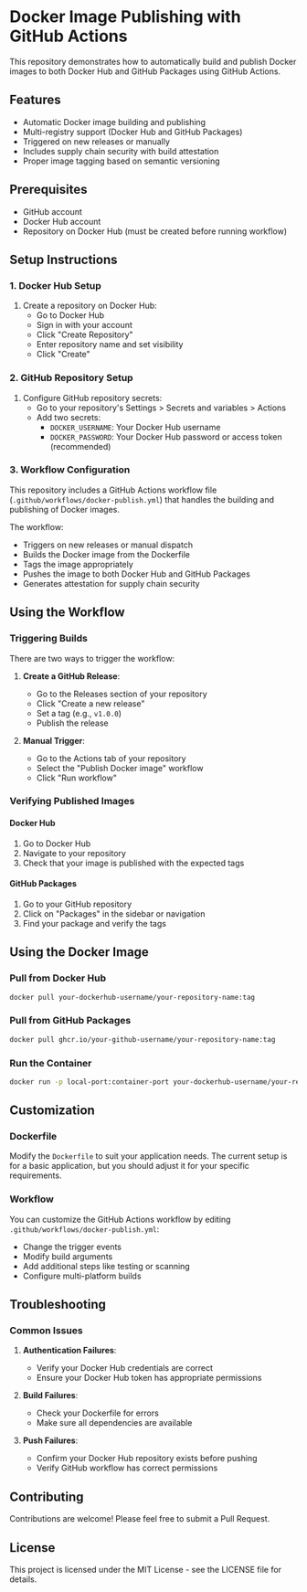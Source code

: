 # Docker Image Publishing with GitHub Actions

This repository demonstrates how to automatically build and publish Docker images to both Docker Hub and GitHub Packages using GitHub Actions.

## Features

- Automatic Docker image building and publishing
- Multi-registry support (Docker Hub and GitHub Packages)
- Triggered on new releases or manually
- Includes supply chain security with build attestation
- Proper image tagging based on semantic versioning

## Prerequisites

- GitHub account
- Docker Hub account
- Repository on Docker Hub (must be created before running workflow)

## Setup Instructions

### 1. Docker Hub Setup

1. Create a repository on Docker Hub:
   - Go to Docker Hub
   - Sign in with your account
   - Click "Create Repository"
   - Enter repository name and set visibility
   - Click "Create"

### 2. GitHub Repository Setup

1. Configure GitHub repository secrets:
   - Go to your repository's Settings > Secrets and variables > Actions
   - Add two secrets:
     - `DOCKER_USERNAME`: Your Docker Hub username
     - `DOCKER_PASSWORD`: Your Docker Hub password or access token (recommended)

### 3. Workflow Configuration

This repository includes a GitHub Actions workflow file (`.github/workflows/docker-publish.yml`) that handles the building and publishing of Docker images.

The workflow:
- Triggers on new releases or manual dispatch
- Builds the Docker image from the Dockerfile
- Tags the image appropriately
- Pushes the image to both Docker Hub and GitHub Packages
- Generates attestation for supply chain security

## Using the Workflow

### Triggering Builds

There are two ways to trigger the workflow:

1. **Create a GitHub Release**:
   - Go to the Releases section of your repository
   - Click "Create a new release"
   - Set a tag (e.g., `v1.0.0`)
   - Publish the release

2. **Manual Trigger**:
   - Go to the Actions tab of your repository
   - Select the "Publish Docker image" workflow
   - Click "Run workflow"

### Verifying Published Images

#### Docker Hub
1. Go to Docker Hub
2. Navigate to your repository
3. Check that your image is published with the expected tags

#### GitHub Packages
1. Go to your GitHub repository
2. Click on "Packages" in the sidebar or navigation
3. Find your package and verify the tags

## Using the Docker Image

### Pull from Docker Hub

```bash
docker pull your-dockerhub-username/your-repository-name:tag
```

### Pull from GitHub Packages

```bash
docker pull ghcr.io/your-github-username/your-repository-name:tag
```

### Run the Container

```bash
docker run -p local-port:container-port your-dockerhub-username/your-repository-name:tag
```

## Customization

### Dockerfile

Modify the `Dockerfile` to suit your application needs. The current setup is for a basic application, but you should adjust it for your specific requirements.

### Workflow

You can customize the GitHub Actions workflow by editing `.github/workflows/docker-publish.yml`:
- Change the trigger events
- Modify build arguments
- Add additional steps like testing or scanning
- Configure multi-platform builds

## Troubleshooting

### Common Issues

1. **Authentication Failures**:
   - Verify your Docker Hub credentials are correct
   - Ensure your Docker Hub token has appropriate permissions

2. **Build Failures**:
   - Check your Dockerfile for errors
   - Make sure all dependencies are available

3. **Push Failures**:
   - Confirm your Docker Hub repository exists before pushing
   - Verify GitHub workflow has correct permissions

## Contributing

Contributions are welcome! Please feel free to submit a Pull Request.

## License

This project is licensed under the MIT License - see the LICENSE file for details.